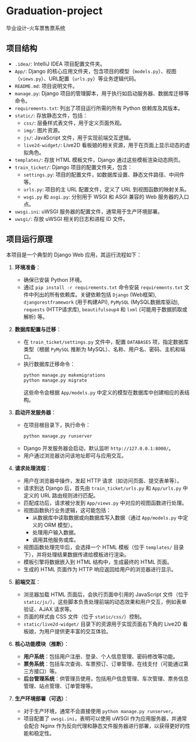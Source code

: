 # Graduation-project
毕业设计-火车票售票系统

## 项目结构

- `.idea/`: IntelliJ IDEA 项目配置文件夹。
- `App/`: Django 的核心应用文件夹，包含项目的模型（`models.py`）、视图（`views.py`）、URL配置（`urls.py`）等业务逻辑代码。
- `README.md`: 项目说明文件。
- `manage.py`: Django 项目的管理脚本，用于执行如启动服务器、数据库迁移等命令。
- `requirements.txt`: 列出了项目运行所需的所有 Python 依赖库及其版本。
- `static/`: 存放静态文件，包括：
    - `css/`: 层叠样式表文件，用于定义页面外观。
    - `img/`: 图片资源。
    - `js/`: JavaScript 文件，用于实现前端交互逻辑。
    - `live2d-widget/`: Live2D 看板娘的相关资源，用于在页面上显示动态的虚拟角色。
- `templates/`: 存放 HTML 模板文件，Django 通过这些模板渲染动态网页。
- `train_ticket/`: Django 项目的配置文件夹，包含：
    - `settings.py`: 项目的配置文件，如数据库设置、静态文件路径、中间件等。
    - `urls.py`: 项目的主 URL 配置文件，定义了 URL 到视图函数的映射关系。
    - `wsgi.py` 和 `asgi.py`: 分别用于 WSGI 和 ASGI 兼容的 Web 服务器的入口点。
- `uwsgi.ini`: uWSGI 服务器的配置文件，通常用于生产环境部署。
- `uwsgi/`: 存放 uWSGI 相关的日志和进程 ID 文件。

## 项目运行原理

本项目是一个典型的 Django Web 应用，其运行流程如下：

1.  **环境准备**：
    *   确保已安装 Python 环境。
    *   通过 `pip install -r requirements.txt` 命令安装 `requirements.txt` 文件中列出的所有依赖库。关键依赖包括 `Django` (Web框架), `djangorestframework` (用于构建API), `PyMySQL` (MySQL数据库驱动), `requests` (HTTP请求库), `beautifulsoup4` 和 `lxml` (可能用于数据抓取或解析) 等。

2.  **数据库配置与迁移**：
    *   在 `train_ticket/settings.py` 文件中，配置 `DATABASES` 项，指定数据库类型（根据 `PyMySQL` 推断为 MySQL）、名称、用户名、密码、主机和端口。
    *   执行数据库迁移命令：
        ```bash
        python manage.py makemigrations
        python manage.py migrate
        ```
        这些命令会根据 `App/models.py` 中定义的模型在数据库中创建相应的表结构。

3.  **启动开发服务器**：
    *   在项目根目录下，执行命令：
        ```bash
        python manage.py runserver
        ```
    *   Django 开发服务器会启动，默认监听 `http://127.0.0.1:8000/`。
    *   用户通过浏览器访问该地址即可与应用交互。

4.  **请求处理流程**：
    *   用户在浏览器中操作，发起 HTTP 请求（如访问页面、提交表单等）。
    *   请求到达 Django 后，首先由 `train_ticket/urls.py` 和 `App/urls.py` 中定义的 URL 路由规则进行匹配。
    *   匹配成功后，请求被分发到 `App/views.py` 中对应的视图函数进行处理。
    *   视图函数执行业务逻辑，这可能包括：
        *   从数据库中读取数据或向数据库写入数据（通过 `App/models.py` 中定义的 ORM 模型）。
        *   处理用户输入数据。
        *   调用其他服务或库。
    *   视图函数处理完毕后，会选择一个 HTML 模板（位于 `templates/` 目录下），并将处理结果数据传递给模板进行渲染。
    *   模板引擎将数据嵌入到 HTML 结构中，生成最终的 HTML 页面。
    *   生成的 HTML 页面作为 HTTP 响应返回给用户的浏览器进行显示。

5.  **前端交互**：
    *   浏览器加载 HTML 页面后，会执行页面中引用的 JavaScript 文件（位于 `static/js/`），这些脚本负责处理前端的动态效果和用户交互，例如表单验证、AJAX 请求等。
    *   页面的样式由 CSS 文件（位于 `static/css/`）控制。
    *   `static/live2d-widget/` 目录下的资源用于实现页面右下角的 Live2D 看板娘，为用户提供更丰富的交互体验。

6.  **核心功能模块（推断）**：
    *   **用户系统**：包括用户注册、登录、个人信息管理、密码修改等功能。
    *   **票务系统**：包括车次查询、车票预订、订单管理、在线支付（可能通过第三方接口）等。
    *   **后台管理系统**：供管理员使用，包括用户信息管理、车次管理、票务信息管理、站点管理、订单管理等。

7.  **生产环境部署（可选）**：
    *   对于生产环境，通常不会直接使用 `python manage.py runserver`。
    *   项目配置了 `uwsgi.ini`，表明可以使用 uWSGI 作为应用服务器，并通常会配合 Nginx 作为反向代理和静态文件服务器进行部署，以获得更好的性能和稳定性。
